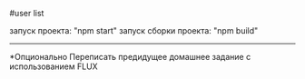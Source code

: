 #user list

запуск проекта: "npm start"
запуск сборки проекта: "npm build"

------------------------------------------------------------------------
*Опционально
Переписать предидущее домашнее задание с использованием FLUX
